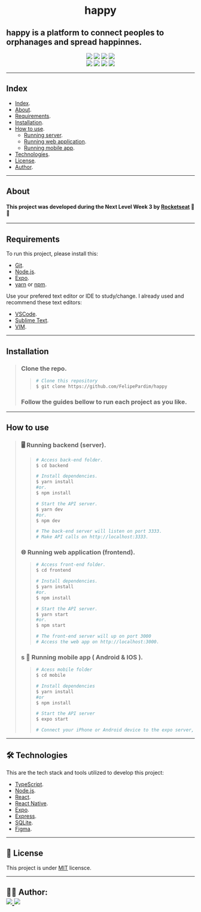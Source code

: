 <h1 align="center">
    happy
</h1>

## happy is a platform to connect peoples to orphanages and spread happinnes.

<p align="center">
	<img src="https://img.shields.io/github/stars/FelipePardim/happy" />
    <img src="https://img.shields.io/github/forks/FelipePardim/happy" />
    <img src="https://img.shields.io/github/issues/FelipePardim/happy" />
    <img src="https://img.shields.io/github/license/FelipePardim/happy" />
    <br>
    <img src="https://img.shields.io/badge/React-blue?logo=react" />
    <img src="https://img.shields.io/badge/Node.JS-grey?logo=node.js" />
    <img src="https://img.shields.io/badge/TypeScript-007ACC?logo=TypeScript" />
    <img src="https://img.shields.io/badge/SQLite-003B57?logo=SQLite" />
</p>

---
 
## Index
- [Index](#index).
- [About](#about).
- [Requirements](#requirements).
- [Installation](#installation).
- [How to use](#how-to-use).
    - [Running server](#running-server).
    - [Running web application](#running-web).
    - [Running mobile app](#running-mobile).
- [Technologies](#technologies).
- [License](#license).
- [Author](#author).
---

## About
#### This project was developed during the Next Level Week 3 by [Rocketseat](https://github.com/Rocketseat) 🚀💜

---

## Requirements

To run this project, please install this:

- [Git](https://git-scm.com).
- [Node.js](https://nodejs.org/en/).
- [Expo](https://expo.io/).
- [yarn](https://yarnpkg.com/) or [npm](https://www.npmjs.com/).

Use your prefered text editor or IDE to study/change.
I already used and recommend these text editors:
- [VSCode](https://code.visualstudio.com/).
- [Sublime Text](https://www.sublimetext.com/).
- [VIM](https://www.vim.org/).

---

## Installation
> ### Clone the repo.
>>   ```bash
>>  # Clone this repository
>>  $ git clone https://github.com/FelipePardim/happy
>>   ```
> ### Follow the guides bellow to run each project as you like.

---

## How to use
><h3 id="running-server">
>   🖥️ Running backend (server).
></h3>
>
>> ```bash
>># Access back-end folder.
>> $ cd backend
>>
>># Install dependencies.
>>$ yarn install
>>#or.
>>$ npm install
>>
>># Start the API server.
>>$ yarn dev
>>#or.
>>$ npm dev
>>
>># The back-end server will listen on port 3333.
>># Make API calls on http://localhost:3333.
>>```
>
><h3 id="running-web">
>🌐 Running web application (frontend).
></h3>
>
>>```bash
>># Access front-end folder.
>>$ cd frontend
>>
>># Install dependencies.
>>$ yarn install
>>#or.
>>$ npm install
>>
>># Start the API server.
>>$ yarn start
>>#or.
>>$ npm start
>>
>># The front-end server will up on port 3000
>># Access the web app on http://localhost:3000.
>>```
>
><h3 id="running-mobile">s
>    📱 Running mobile app ( Android & IOS ).
></h3>
>
>>```bash
>># Acess mobile folder
>>$ cd mobile
>>
>># Install dependencies
>>$ yarn install
>>#or
>>$ npm install 
>>
>># Start the API server
>>$ expo start
>>
>> # Connect your iPhone or Android device to the expo server, or run in your prefered emulator;
>>```
>
---

<h2 id="technologies">
    🛠 Technologies
</h2>

This are the tech stack and tools utilized to develop this project:

- [TypeScript](https://www.typescriptlang.org/).
- [Node.js](https://nodejs.org/en/).
- [React](https://pt-br.reactjs.org/).
- [React Native](https://reactnative.dev/).
- [Expo](https://expo.io/).
- [Express](https://expressjs.com/).
- [SQLite](https://www.sqlite.org/index.html).
- [Figma](https://www.figma.com/).

---

<h2 id="license">
    📝 License 
</h2>

This project is under [MIT](https://github.com/FelipePardim/happy/LICENSE.md) licensce.

---

<h2 id="author">
    👨‍💻 Author:
    <div>
        <a href="https://github.com/FelipePardim" margin="10px">
            <img src="https://img.shields.io/badge/GitHub-FelipePardim-6f42c1?logo=github"/>
        </a>
        <a alt="Felipe Pardim" href="https://www.linkedin.com/in/felipe-pardim">
            <img src="https://img.shields.io/badge/LinkedIn-Felipe%20Pardim-blue?logo=linkedin"/>
        </a>
    </div>
</h2>
